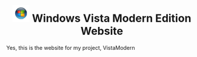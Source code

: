 ### <h1 align="center"><img src="old/images/Vista-Modern-Logo.png" width="45px" /> Windows Vista Modern Edition Website</h1>

Yes, this is the website for my project, VistaModern
